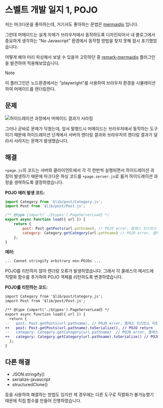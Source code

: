 # 스벨트 개발 일지 1, POJO

저는 마크다운을 좋아하는데, 거기서도 좋아하는 문법은 [mermaidjs](https://mermaid.js.org/) 입니다.

그런데 머메이드는 설계 자체가 브라우저에서 동작하도록 디자인되어서 내 블로그에서 중요하게 생각하는 "No Javascript" 환경에서 동작할 방법을 찾지 못해 잠시 포기했었습니다.

어떻게 해야 미리 파싱해서 보낼 수 있을까 고민하던 중 [remark-mermaidjs](https://github.com/remcohaszing/remark-mermaidjs) 플러그인을 발견하여 적용해보았습니다.

> [!note]
> 이 플러그인은 노드환경에서는 "playwright"를 사용하여 브라우저 환경을 시뮬레이션하여 머메이드를 렌더링한다.

## 문제

![하이드레이션 과정에서 머메이드 결과가 사라짐](/static/resources/record-2024-08-11-201239.gif)

그러나 곧바로 문제가 닥쳤는데, 앞서 말했드시 머메이드는 브라우저에서 동작하는 도구이기 때문에 하이드레이션 단계에서 서버의 렌더링 결과와 브라우저의 렌더링 결과가 달라서 사라지는 문제가 발생했습니다.

## 해결

`+page.js`의 코드는 서버와 클라이언트에서 각 각 한번씩 실행되면서 하이드레이션 과정이 발생하기 때문에 마크다운 파싱 코드를 `+page.server.js`로 옮겨 하이드레이션 과정을 생략하도록 결정하였습니다.

**POJO 에러 발생 코드:**

```js
import Category from '$lib/post/Category.js';
import Post from '$lib/post/Post.js';

/** @type {import('./$types').PageServerLoad} */
export async function load({ url }) {
	return {
		post: Post.getPosts(url.pathname), // POJO error, 클래스 인스턴스 리턴
		category: Category.getCategory(url.pathname) // POJO error, 클래스 인스턴스 리턴
	};
}
```

**에러:**

```sh
... Cannot stringify arbitrary non-POJOs ...
```

POJO를 리턴하지 않아 렌더링 오류가 발생하였습니다. 그래서 각 클래스의 메서드에 직렬화 함수를 추가하여 POJO 객체를 리턴하도록 변경하였습니다.

**POJO를 리턴하는 코드:**

```diff
import Category from '$lib/post/Category.js';
import Post from '$lib/post/Post.js';

/** @type {import('./$types').PageServerLoad} */
export async function load({ url }) {
  return {
--   post: Post.getPosts(url.pathname), // POJO error, 클래스 인스턴스 리턴
++   post: Post.getPosts(url.pathname).toSerialize(), // POJO return
--   category: Category.getCategory(url.pathname)  // POJO error, 클래스 인스턴스 리턴
++   category: Category.getCategory(url.pathname).toSerialize() // POJO return
  };
}
```

## 다른 해결

- JSON.stringify()
- serialize-javascript
- structuredClone()

등을 사용하여 해결하는 방법도 있지만 제 경우에는 다른 도구로 직렬화가 불가능했기 때문에 직접 함수를 만들어 진행하였습니다.
